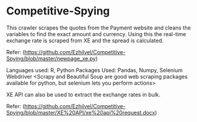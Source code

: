 # Competitive-Spying
This crawler scrapes the quotes from the Payment website and cleans the variables to find the exact amount and currency. 
Using this the real-time exchange rate is scraped from XE and the spread is calculated.

Refer: (https://github.com/Ezhilvel/Competitive-Spying/blob/master/newpage_xe.py)
  
  
  Languages used: R, Python
  Packages Used: Pandas, Numpy, Selenium Webdriver
   <Scrapy and Beautiful Soup are good web scraping packages available for python, but selenium lets you perform actions> 
 
 
XE API can also be used to extract the exchange rates in bulk. 

Refer: (https://github.com/Ezhilvel/Competitive-Spying/blob/master/XE%20API/xe%20api%20request.docx)

